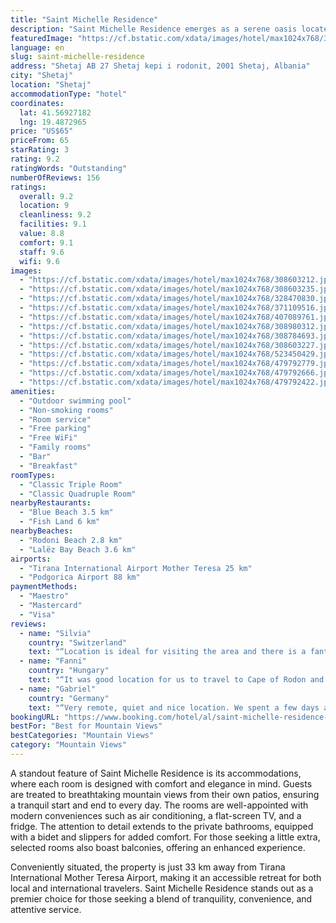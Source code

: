 ```yaml
---
title: "Saint Michelle Residence"
description: "Saint Michelle Residence emerges as a serene oasis located in Shetaj, a mere 47 km away from the historic Durres Amphitheatre."
featuredImage: "https://cf.bstatic.com/xdata/images/hotel/max1024x768/308603212.jpg?k=e94d99fc893c4376ba9cb2f80147937e5d577474b7ffbc3851593e04c95139e9&o=&hp=1"
language: en
slug: saint-michelle-residence
address: "Shetaj AB 27 Shetaj kepi i rodonit, 2001 Shetaj, Albania"
city: "Shetaj"
location: "Shetaj"
accommodationType: "hotel"
coordinates:
  lat: 41.56927182
  lng: 19.4872965
price: "US$65"
priceFrom: 65
starRating: 3
rating: 9.2
ratingWords: "Outstanding"
numberOfReviews: 156
ratings:
  overall: 9.2
  location: 9
  cleanliness: 9.2
  facilities: 9.1
  value: 8.8
  comfort: 9.1
  staff: 9.6
  wifi: 9.6
images:
  - "https://cf.bstatic.com/xdata/images/hotel/max1024x768/308603212.jpg?k=e94d99fc893c4376ba9cb2f80147937e5d577474b7ffbc3851593e04c95139e9&o=&hp=1"
  - "https://cf.bstatic.com/xdata/images/hotel/max1024x768/308603235.jpg?k=96eac19e74041d9fdee3ccded9d72fe82109cfc17f29b641b6ba5c418b5cecc5&o=&hp=1"
  - "https://cf.bstatic.com/xdata/images/hotel/max1024x768/328470830.jpg?k=2d2804d6d01b0a0930595fadfff9338f2b7a51bc84063f2ea920956d347740ce&o=&hp=1"
  - "https://cf.bstatic.com/xdata/images/hotel/max1024x768/371109516.jpg?k=422c89e6411c64619f93ce1e8288041a1ec652a0afebbb63a6141b12d7726887&o=&hp=1"
  - "https://cf.bstatic.com/xdata/images/hotel/max1024x768/407089761.jpg?k=3197e7737b64b2c9aee5055fac6b5310db93cbd1117c37dccc2cd5b71291dc18&o=&hp=1"
  - "https://cf.bstatic.com/xdata/images/hotel/max1024x768/308980312.jpg?k=6f5a716452e9f725c16b1c6f09e7b3a80ec8e01e7121c00f81d4672c90a851f3&o=&hp=1"
  - "https://cf.bstatic.com/xdata/images/hotel/max1024x768/308784693.jpg?k=f0bc5d9cc5769be9e34b427a48284b8334a561c5efd7343efe7847c1d6e5bed3&o=&hp=1"
  - "https://cf.bstatic.com/xdata/images/hotel/max1024x768/308603227.jpg?k=a89795f5009e248a8e4ebd98e992e2580f2ee449025c30d6296d909dcea87847&o=&hp=1"
  - "https://cf.bstatic.com/xdata/images/hotel/max1024x768/523450429.jpg?k=fe027aea255e870a693b5da167f069f77967208397a9d656513da6c854f4f960&o=&hp=1"
  - "https://cf.bstatic.com/xdata/images/hotel/max1024x768/479792779.jpg?k=ba3348bcb777ace15f9bf1e213879dc1c9f990ded23b00027c80d5a9b418d5fd&o=&hp=1"
  - "https://cf.bstatic.com/xdata/images/hotel/max1024x768/479792666.jpg?k=530c86c84af45028e53b09fcfdbd3490ec17a33d2c219332e7e5afe5edcbf887&o=&hp=1"
  - "https://cf.bstatic.com/xdata/images/hotel/max1024x768/479792422.jpg?k=d6eed839f4a87502aec17ba6090496888d57f4af3202162b60f7b2dd404007bb&o=&hp=1"
amenities:
  - "Outdoor swimming pool"
  - "Non-smoking rooms"
  - "Room service"
  - "Free parking"
  - "Free WiFi"
  - "Family rooms"
  - "Bar"
  - "Breakfast"
roomTypes:
  - "Classic Triple Room"
  - "Classic Quadruple Room"
nearbyRestaurants:
  - "Blue Beach 3.5 km"
  - "Fish Land 6 km"
nearbyBeaches:
  - "Rodoni Beach 2.8 km"
  - "Lalëz Bay Beach 3.6 km"
airports:
  - "Tirana International Airport Mother Teresa 25 km"
  - "Podgorica Airport 88 km"
paymentMethods:
  - "Maestro"
  - "Mastercard"
  - "Visa"
reviews:
  - name: "Silvia"
    country: "Switzerland"
    text: "“Location is ideal for visiting the area and there is a fantastic view. The room are simple but comfortable and well equipped. Fabulous breakfast. The owner was incredibly welcoming and took great care of us, even played with our kids. Excellent...”"
  - name: "Fanni"
    country: "Hungary"
    text: "“It was good location for us to travel to Cape of Rodon and the beach. The room was clean, beds were comfortable. Staff was very friendly :) We had lovely meals at the hotel restaurant.”"
  - name: "Gabriel"
    country: "Germany"
    text: "“Very remote, quiet and nice location. We spent a few days after hiking and it was even more calm than in the mountains. We didn't expect such a nice landscape in the area of cape of rhodon and were very pleased. Also reaching there is a bit as...”"
bookingURL: "https://www.booking.com/hotel/al/saint-michelle-residence-shetaj1.en-gb.html?aid=8035640"
bestFor: "Best for Mountain Views"
bestCategories: "Mountain Views"
category: "Mountain Views"
---
```


A standout feature of Saint Michelle Residence is its accommodations, where each room is designed with comfort and elegance in mind. Guests are treated to breathtaking mountain views from their own patios, ensuring a tranquil start and end to every day. The rooms are well-appointed with modern conveniences such as air conditioning, a flat-screen TV, and a fridge. The attention to detail extends to the private bathrooms, equipped with a bidet and slippers for added comfort. For those seeking a little extra, selected rooms also boast balconies, offering an enhanced experience.

Conveniently situated, the property is just 33 km away from Tirana International Mother Teresa Airport, making it an accessible retreat for both local and international travelers. Saint Michelle Residence stands out as a premier choice for those seeking a blend of tranquility, convenience, and attentive service.